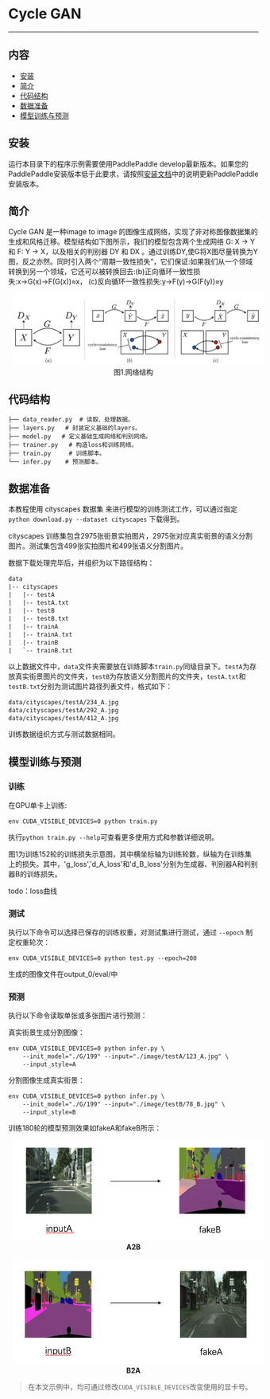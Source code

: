 # Cycle GAN
---
## 内容

- [安装](#安装)
- [简介](#简介)
- [代码结构](#代码结构)
- [数据准备](#数据准备)
- [模型训练与预测](#模型训练与预测)

## 安装

运行本目录下的程序示例需要使用PaddlePaddle develop最新版本。如果您的PaddlePaddle安装版本低于此要求，请按照[安装文档](http://www.paddlepaddle.org/docs/develop/documentation/zh/build_and_install/pip_install_cn.html)中的说明更新PaddlePaddle安装版本。

## 简介
Cycle GAN 是一种image to image 的图像生成网络，实现了非对称图像数据集的生成和风格迁移。模型结构如下图所示，我们的模型包含两个生成网络 G: X → Y 和 F: Y → X，以及相关的判别器 DY 和 DX 。通过训练DY,使G将X图尽量转换为Y图，反之亦然。同时引入两个“周期一致性损失”，它们保证:如果我们从一个领域转换到另一个领域，它还可以被转换回去:(b)正向循环一致性损失:x→G(x)→F(G(x))≈x， (c)反向循环一致性损失:y→F(y)→G(F(y))≈y

<p align="center">
<img src="image/net.png" hspace='10'/> <br />
图1.网络结构
</p>


## 代码结构
```
├── data_reader.py  # 读取、处理数据。
├── layers.py   # 封装定义基础的layers。
├── model.py   # 定义基础生成网络和判别网络。
├── trainer.py   # 构造loss和训练网络。
├── train.py     # 训练脚本。
└── infer.py    # 预测脚本。
```


## 数据准备

本教程使用 cityscapes 数据集 来进行模型的训练测试工作，可以通过指定 `python download.py --dataset cityscapes` 下载得到。

cityscapes 训练集包含2975张街景实拍图片，2975张对应真实街景的语义分割图片。测试集包含499张实拍图片和499张语义分割图片。

数据下载处理完毕后，并组织为以下路径结构：

```
data
|-- cityscapes
|   |-- testA
|   |-- testA.txt
|   |-- testB
|   |-- testB.txt
|   |-- trainA
|   |-- trainA.txt
|   |-- trainB
|   `-- trainB.txt

```

以上数据文件中，`data`文件夹需要放在训练脚本`train.py`同级目录下。`testA`为存放真实街景图片的文件夹，`testB`为存放语义分割图片的文件夹，`testA.txt`和`testB.txt`分别为测试图片路径列表文件，格式如下：

```
data/cityscapes/testA/234_A.jpg
data/cityscapes/testA/292_A.jpg
data/cityscapes/testA/412_A.jpg
```

训练数据组织方式与测试数据相同。


## 模型训练与预测

### 训练

在GPU单卡上训练:

```
env CUDA_VISIBLE_DEVICES=0 python train.py
```

执行`python train.py --help`可查看更多使用方式和参数详细说明。

图1为训练152轮的训练损失示意图，其中横坐标轴为训练轮数，纵轴为在训练集上的损失。其中，'g_loss','d_A_loss'和'd_B_loss'分别为生成器、判别器A和判别器B的训练损失。

todo：loss曲线

### 测试

执行以下命令可以选择已保存的训练权重，对测试集进行测试，通过 `--epoch` 制定权重轮次：

```
env CUDA_VISIBLE_DEVICES=0 python test.py --epoch=200
```
生成的图像文件在output_0/eval/中


### 预测

执行以下命令读取单张或多张图片进行预测：

真实街景生成分割图像：

```
env CUDA_VISIBLE_DEVICES=0 python infer.py \
    --init_model="./G/199" --input="./image/testA/123_A.jpg" \
    --input_style=A 
```

分割图像生成真实街景：

```
env CUDA_VISIBLE_DEVICES=0 python infer.py \
    --init_model="./G/199" --input="./image/testB/78_B.jpg" \
    --input_style=B 
```

训练180轮的模型预测效果如fakeA和fakeB所示：


<p align="center">
<img src="image/A2B.png" width="620" hspace='10'/> <br/>
<strong>A2B</strong>
</p>


<p align="center">
<img src="image/B2A.png" width="620" hspace='10'/> <br/>
<strong>B2A</strong>
</p>

>在本文示例中，均可通过修改`CUDA_VISIBLE_DEVICES`改变使用的显卡号。
